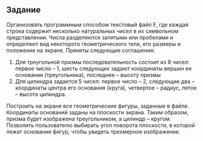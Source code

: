## Задание

Организовать программным способом текстовый файл F, где каждая строка содержит несколько натуральных чисел в их символьном представлении. Числа разделяются запятыми или пробелами и определяют вид некоторого геометрического тела, его размеры и положение на экране. Приняты следующие соглашения:
1. Для треугольной призмы последовательность состоит из 8 чисел: первое число – 1, шесть следующих задают координаты вершин ее основания (треугольника), последнее – высоту призмы
2. Для цилиндра задается 5 чисел: первое число – 2, следующие два – координаты центра его основания (круга), четвертое – радиус, пятое – высота цилиндра.

Построить на экране все геометрические фигуры, заданные в файле. Координаты оснований заданы на плоскости экрана. Таким образом, призма будет изображена треугольником, а цилиндр – кругом. Позволить пользователю выбирать угол поворота плоскости, в которой лежат основания фигур, чтобы увидеть трехмерное изображение.